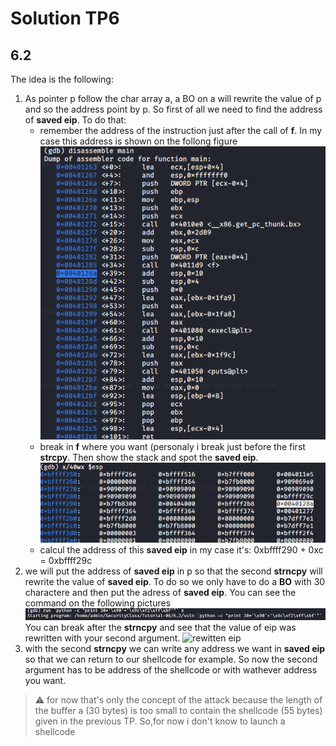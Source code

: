 # Solution TP6

## 6.2
The idea is the following:
1. As pointer p follow the char array a, a BO on a will rewrite the value of p and so the address point by p.
 So first of all we need to find the address of **saved eip**. To do that:
	* remember the address of the instruction just after the call of **f**. In my case this address is shown on the follong figure
![saved eip](img/saved_eip.png)
	* break in **f** where you want (personaly i break just before the first **strcpy**. Then show the stack and spot the **saved eip**. 
![spot eip](img/spot_eip.png)
	* calcul the address of this **saved eip**
	in my case it's: 0xbffff290 + 0xc = 0xbffff29c
2. we will put the address of **saved eip** in p so that the second **strncpy** will rewrite the value of **saved eip**. To do so we only have to do a **BO** with 30 charactere and then put the adress of **saved eip**. You can see the command on the following pictures
![rewrite p](img/command.png)
You can break after the **strncpy** and see that the value of eip was rewritten with your second argument.
![rewitten eip](img/rewritten.png)
3. with the second **strncpy** we can write any address we want in **saved eip** so that we can return to our shellcode for example. So now the second argument has to be address of the shellcode or with wathever address you want.

> :warning: for now that's only the concept of the attack because the length of the buffer a (30 bytes) is too small to contain the shellcode (55 bytes) given in the previous TP. So,for now  i don't know to launch a shellcode 

 
